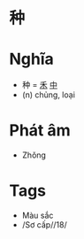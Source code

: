 # 种

# Nghĩa
* 种 = [禾](禾.md) [中](中.md)
* (n) chủng, loại

# Phát âm
* Zhǒng

# Tags
* Màu sắc
*  /Sơ cấp//18/

